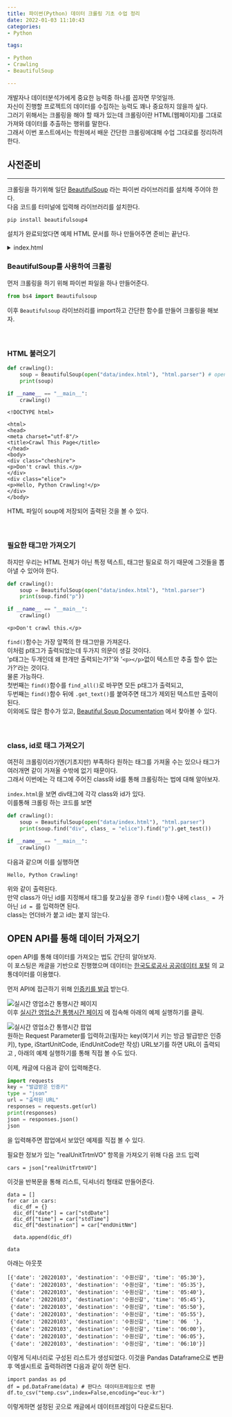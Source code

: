 ```yaml
---
title: 파이썬(Python) 데이터 크롤링 기초 수업 정리  
date: 2022-01-03 11:10:43  
categories:   
- Python  

tags:  

- Python
- Crawling
- BeautifulSoup

---
```


개발자나 데이터분석가에게 중요한 능력중 하나를 꼽자면 무엇일까.  
자신이 진행할 프로젝트의 데이터를 수집하는 능력도 꽤나 중요하지 않을까 싶다.  
그러기 위해서는 크롤링을 해야 할 때가 있는데 크롤링이란 HTML(웹페이지)를 그대로 가져와 데이터를 추출하는 행위를 말한다.  
그래서 이번 포스트에서는 학원에서 배운 간단한 크롤링에대해 수업 그대로를 정리하려 한다.  

## 사전준비

---

크롤링을 하기위해 일단 [BeautifulSoup](https://pypi.org/project/beautifulsoup4/) 라는 파이썬 라이브러리를 설치해 주어야 한다.  
다음 코드를 터미널에 입력해 라이브러리를 설치한다.  
```
pip install beautifulsoup4
```


설치가 완료되었다면 예제 HTML 문서를 하나 만들어주면 준비는 끝난다.

<details>
<summary>index.html</summary>

```html
<!DOCTYPE html>
<html>
<head>
  <meta charset="UTF-8">
  <title>Crawl This Page</title>
</head>
<body>
  <div class="cheshire">
    <p>Don't crawl this.</p>
  </div>
  <div class="elice">
    <p>Hello, Python Crawling!</p>
  </div>
  <div id="main">
    <p>I am in main</p>
  </div>
</body>
</html>
```

</details>

### BeautifulSoup를 사용하여 크롤링

먼저 크롤링을 하기 위해 파이썬 파일을 하나 만들어준다.

```python
from bs4 import Beautifulsoup
```
이후 `Beautifulsoup` 라이브러리를 import하고 간단한 함수를 만들어 크롤링을 해보자.
<br><br><br>

### HTML 불러오기
```python
def crawling():
    soup = BeautifulSoup(open("data/index.html"), "html.parser") # open의 괄호안에 크롤링할 HTML파일의 위치를 입력
    print(soup)

if __name__ == "__main__":
    crawling()
```

```
<!DOCTYPE html>

<html>
<head>
<meta charset="utf-8"/>
<title>Crawl This Page</title>
</head>
<body>
<div class="cheshire">
<p>Don't crawl this.</p>
</div>
<div class="elice">
<p>Hello, Python Crawling!</p>
</div>
</body>
```

HTML 파일이 soup에 저장되어 출력된 것을 볼 수 있다.
<br><br><br>

### 필요한 태그만 가져오기

하지만 우리는 HTML 전체가 아닌 특정 텍스트, 태그만 필요로 하기 때문에 그것들을 뽑아낼 수 있어야 한다.
```python
def crawling():
    soup = BeautifulSoup(open("data/index.html"), "html.parser")
    print(soup.find("p"))

if __name__ == "__main__":
    crawling()
```

```
<p>Don't crawl this.</p>
```
`find()`함수는 가장 앞쪽의 한 태그만을 가져온다.  
이처럼 p태그가 출력되었는데 두가지 의문이 생길 것이다.  
'p태그는 두개인데 왜 한개만 출력되는가?'와 '`<p></p>`없이 텍스트만 추출 할수 없는가?'라는 것이다.   
물론 가능하다.  
첫번째는 `find()`함수를 `find_all()`로 바꾸면 모든 p태그가 출력되고,  
두번째는 `find()`함수 뒤에 `.get_text()`를 붙여주면 태그가 제외된 텍스트만 출력이 된다.  
이외에도 많은 함수가 있고, [Beautiful Soup Documentation](https://www.crummy.com/software/BeautifulSoup/bs4/doc/) 에서 찾아볼 수 있다.
<br><br><br>

### class, id로 태그 가져오기

여전히 크롤링이라기엔(기초지만) 부족하다 원하는 태그를 가져올 수는 있으나 태그가 여러개면 같이 가져올 수밖에 없기 때문이다.  
그래서 이번에는 각 태그에 주어진 class와 id를 통해 크롤링하는 법에 대해 알아보자.  

`index.html`을 보면 div태그에 각각 class와 id가 있다.  
이를통해 크롤링 하는 코드를 보면
```python
def crawling():
    soup = BeautifulSoup(open("data/index.html"), "html.parser")
    print(soup.find("div", class_ = "elice").find("p").get_test())

if __name__ == "__main__":
    crawling()
```
다음과 같으며 이를 실행하면
```
Hello, Python Crawling!
```
위와 같이 출력된다.  
만약 class가 아닌 id를 지정해서 태그를 찾고싶을 경우 `find()`함수 내에 `class_ = `가 아닌 `id = `를 입력하면 된다.  
class는 언더바가 붙고 id는 붙지 않는다.  

## OPEN API를 통해 데이터 가져오기

open API를 통해 데이터를 가져오는 법도 간단히 알아보자.  
이 포스팅은 캐글을 기반으로 진행했으며 데이터는  [한국도로공사 공공데이터 포털](http://data.ex.co.kr/) 의 교통데이터를 이용했다.  

먼저 API에 접근하기 위해 [인증키를 발급](https://data.ex.co.kr/openapi/apikey/requestKey) 받는다.

![실시간 영업소간 통행시간 페이지](/images/crawling_basic/img-1.png)  
이후 [실시간 영업소간 통행시간 페이지](http://data.ex.co.kr/openapi/basicinfo/openApiInfoM?apiId=0147&serviceType=&keyWord=&searchDayFrom=2014.12.01&searchDayTo=2022.01.03&CATEGORY=TR&GROUP_TR=TIME_TCS) 에 접속해 아래의 예제 실행하기를 클릭.  

![실시간 영업소간 통행시간 팝업](/images/crawling_basic/img-2.png)  
원하는 Request Parameter를 입력하고(필자는 key(여기서 키는 방금 발급받은 인증키), type, iStartUnitCode, iEndUnitCode만 작성) URL보기를 하면 URL이 출력되고 , 아래의 예제 실행하기를 통해 직접 볼 수도 있다.

이제, 캐글에 다음과 같이 입력해준다.
```python
import requests
key = "발급받은 인증키"
type = "json"
url = "출력된 URL"
responses = requests.get(url)
print(responses)
json = responses.json()
json
```
을 입력해주면
팝업에서 보았던 예제를 직접 볼 수 있다.

필요한 정보가 있는 "realUnitTrtmVO" 항목을 가져오기 위해 다음 코드 입력
```
cars = json["realUnitTrtmVO"]
```
이것을 반복문을 통해 리스트, 딕셔너리 형태로 만들어준다.
```
data = []
for car in cars:
  dic_df = {}
  dic_df["date"] = car["stdDate"]
  dic_df["time"] = car["stdTime"]
  dic_df["destination"] = car["endUnitNm"]

  data.append(dic_df)

data
```
아래는 아웃풋
```
[{'date': '20220103', 'destination': '수원신갈', 'time': '05:30'},
 {'date': '20220103', 'destination': '수원신갈', 'time': '05:35'},
 {'date': '20220103', 'destination': '수원신갈', 'time': '05:40'},
 {'date': '20220103', 'destination': '수원신갈', 'time': '05:45'},
 {'date': '20220103', 'destination': '수원신갈', 'time': '05:50'},
 {'date': '20220103', 'destination': '수원신갈', 'time': '05:55'},
 {'date': '20220103', 'destination': '수원신갈', 'time': '06  '},
 {'date': '20220103', 'destination': '수원신갈', 'time': '06:00'},
 {'date': '20220103', 'destination': '수원신갈', 'time': '06:05'},
 {'date': '20220103', 'destination': '수원신갈', 'time': '06:10'}]
```
이렇게 딕셔너리로 구성된 리스트가 생성되었다. 
이것을 Pandas Dataframe으로 변환후 엑셀시트로 출력하려면 다음과 같이 하면 된다.
```
import pandas as pd
df = pd.DataFrame(data) # 판다스 데이터프레임으로 변환
df.to_csv("temp.csv",index=False,encoding="euc-kr")
```

이렇게하면 설정된 곳으로 캐글에서 데이터프레임이 다운로드된다.